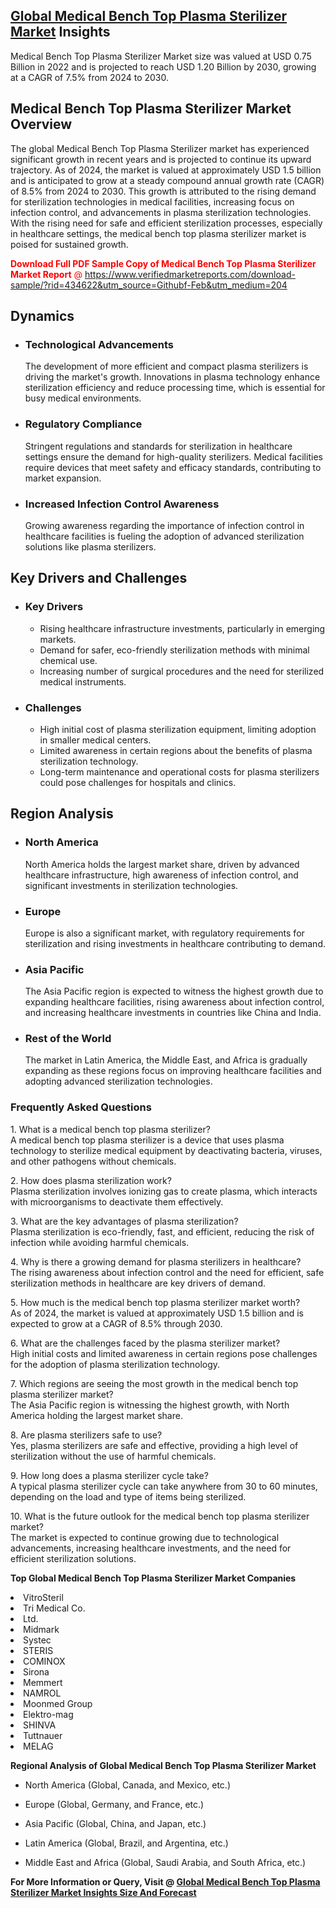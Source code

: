 <h2><a href="https://www.verifiedmarketreports.com/download-sample/?rid=434622&amp;utm_source=Githubf&amp;utm_medium=204" target="_blank">Global Medical Bench Top Plasma Sterilizer Market</a> Insights</h2><p>Medical Bench Top Plasma Sterilizer Market size was valued at USD 0.75 Billion in 2022 and is projected to reach USD 1.20 Billion by 2030, growing at a CAGR of 7.5% from 2024 to 2030.</p><p> <h2>Medical Bench Top Plasma Sterilizer Market Overview</h2> <p>The global Medical Bench Top Plasma Sterilizer market has experienced significant growth in recent years and is projected to continue its upward trajectory. As of 2024, the market is valued at approximately USD 1.5 billion and is anticipated to grow at a steady compound annual growth rate (CAGR) of 8.5% from 2024 to 2030. This growth is attributed to the rising demand for sterilization technologies in medical facilities, increasing focus on infection control, and advancements in plasma sterilization technologies. With the rising need for safe and efficient sterilization processes, especially in healthcare settings, the medical bench top plasma sterilizer market is poised for sustained growth. <p><span class=""><span style="color: #ff0000;"><strong>Download Full PDF Sample Copy of Medical Bench Top Plasma Sterilizer Market Report</strong> @ </span><a href="https://www.verifiedmarketreports.com/download-sample/?rid=434622&amp;utm_source=Githubf-Feb&amp;utm_medium=204" target="_blank">https://www.verifiedmarketreports.com/download-sample/?rid=434622&amp;utm_source=Githubf-Feb&amp;utm_medium=204</a></span></p></p> <h2>Dynamics</h2> <ul> <li><h3>Technological Advancements</h3> The development of more efficient and compact plasma sterilizers is driving the market's growth. Innovations in plasma technology enhance sterilization efficiency and reduce processing time, which is essential for busy medical environments.</li> <li><h3>Regulatory Compliance</h3> Stringent regulations and standards for sterilization in healthcare settings ensure the demand for high-quality sterilizers. Medical facilities require devices that meet safety and efficacy standards, contributing to market expansion.</li> <li><h3>Increased Infection Control Awareness</h3> Growing awareness regarding the importance of infection control in healthcare facilities is fueling the adoption of advanced sterilization solutions like plasma sterilizers.</li> </ul> <h2>Key Drivers and Challenges</h2> <ul> <li><h3>Key Drivers</h3> <ul> <li>Rising healthcare infrastructure investments, particularly in emerging markets.</li> <li>Demand for safer, eco-friendly sterilization methods with minimal chemical use.</li> <li>Increasing number of surgical procedures and the need for sterilized medical instruments.</li> </ul> </li> <li><h3>Challenges</h3> <ul> <li>High initial cost of plasma sterilization equipment, limiting adoption in smaller medical centers.</li> <li>Limited awareness in certain regions about the benefits of plasma sterilization technology.</li> <li>Long-term maintenance and operational costs for plasma sterilizers could pose challenges for hospitals and clinics.</li> </ul> </li> </ul> <h2>Region Analysis</h2> <ul> <li><h3>North America</h3> North America holds the largest market share, driven by advanced healthcare infrastructure, high awareness of infection control, and significant investments in sterilization technologies.</li> <li><h3>Europe</h3> Europe is also a significant market, with regulatory requirements for sterilization and rising investments in healthcare contributing to demand.</li> <li><h3>Asia Pacific</h3> The Asia Pacific region is expected to witness the highest growth due to expanding healthcare facilities, rising awareness about infection control, and increasing healthcare investments in countries like China and India.</li> <li><h3>Rest of the World</h3> The market in Latin America, the Middle East, and Africa is gradually expanding as these regions focus on improving healthcare facilities and adopting advanced sterilization technologies.</li> </ul> <h3>Frequently Asked Questions</h3> <p>1. What is a medical bench top plasma sterilizer? <br> A medical bench top plasma sterilizer is a device that uses plasma technology to sterilize medical equipment by deactivating bacteria, viruses, and other pathogens without chemicals.</p> <p>2. How does plasma sterilization work? <br> Plasma sterilization involves ionizing gas to create plasma, which interacts with microorganisms to deactivate them effectively.</p> <p>3. What are the key advantages of plasma sterilization? <br> Plasma sterilization is eco-friendly, fast, and efficient, reducing the risk of infection while avoiding harmful chemicals.</p> <p>4. Why is there a growing demand for plasma sterilizers in healthcare? <br> The rising awareness about infection control and the need for efficient, safe sterilization methods in healthcare are key drivers of demand.</p> <p>5. How much is the medical bench top plasma sterilizer market worth? <br> As of 2024, the market is valued at approximately USD 1.5 billion and is expected to grow at a CAGR of 8.5% through 2030.</p> <p>6. What are the challenges faced by the plasma sterilizer market? <br> High initial costs and limited awareness in certain regions pose challenges for the adoption of plasma sterilization technology.</p> <p>7. Which regions are seeing the most growth in the medical bench top plasma sterilizer market? <br> The Asia Pacific region is witnessing the highest growth, with North America holding the largest market share.</p> <p>8. Are plasma sterilizers safe to use? <br> Yes, plasma sterilizers are safe and effective, providing a high level of sterilization without the use of harmful chemicals.</p> <p>9. How long does a plasma sterilizer cycle take? <br> A typical plasma sterilizer cycle can take anywhere from 30 to 60 minutes, depending on the load and type of items being sterilized.</p> <p>10. What is the future outlook for the medical bench top plasma sterilizer market? <br> The market is expected to continue growing due to technological advancements, increasing healthcare investments, and the need for efficient sterilization solutions.</p> </p><p><strong>Top Global Medical Bench Top Plasma Sterilizer Market Companies</strong></p><div data-test-id=""><p><li>VitroSteril</li><li> Tri Medical Co.</li><li> Ltd.</li><li> Midmark</li><li> Systec</li><li> STERIS</li><li> COMINOX</li><li> Sirona</li><li> Memmert</li><li> NAMROL</li><li> Moonmed Group</li><li> Elektro-mag</li><li> SHINVA</li><li> Tuttnauer</li><li> MELAG</li></p><div><strong>Regional Analysis of&nbsp;Global Medical Bench Top Plasma Sterilizer Market</strong></div><ul><li dir="ltr"><p dir="ltr">North America&nbsp;(Global, Canada, and Mexico, etc.)</p></li><li dir="ltr"><p dir="ltr">Europe (Global, Germany, and France, etc.)</p></li><li dir="ltr"><p dir="ltr">Asia Pacific&nbsp;(Global, China, and Japan, etc.)</p></li><li dir="ltr"><p dir="ltr">Latin America&nbsp;(Global, Brazil, and Argentina, etc.)</p></li><li dir="ltr">Middle East and Africa&nbsp;(Global, Saudi Arabia, and South Africa, etc.)</li></ul><p><strong>For More Information or Query, Visit @&nbsp;</strong><strong><a href="https://www.verifiedmarketreports.com/product/medical-bench-top-plasma-sterilizer-market/?utm_source=Githubf&amp;utm_medium=204" target="_blank">Global Medical Bench Top Plasma Sterilizer Market Insights Size And Forecast</a></strong></p></div>
